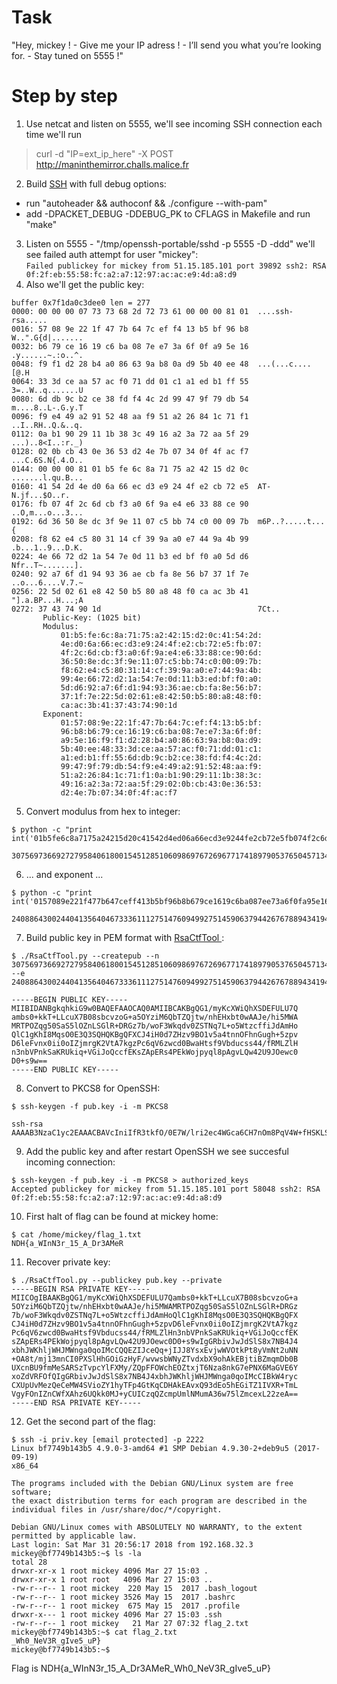 # Task  
"Hey, mickey ! - Give me your IP adress ! - I’ll send you what you’re looking
for. - Stay tuned on 5555 !"

# Step by step  
1. Use netcat and listen on 5555, we'll see incoming SSH connection each time we'll run   
> curl -d "IP=ext_ip_here" -X POST http://maninthemirror.challs.malice.fr  
2. Build [SSH](https://github.com/openssh/openssh-portable) with full debug options:   
* run "autoheader && authoconf && ./configure --with-pam"  
* add -DPACKET_DEBUG -DDEBUG_PK to CFLAGS in Makefile and run "make"  
3. Listen on 5555 - "/tmp/openssh-portable/sshd -p 5555 -D -ddd" we'll see failed auth attempt for user "mickey":  
`Failed publickey for mickey from 51.15.185.101 port 39892 ssh2: RSA
0f:2f:eb:55:58:fc:a2:a7:12:97:ac:ac:e9:4d:a8:d9`  
4. Also we'll get the public key:  
```  
buffer 0x7f1da0c3dee0 len = 277  
0000: 00 00 00 07 73 73 68 2d 72 73 61 00 00 00 81 01  ....ssh-rsa.....  
0016: 57 08 9e 22 1f 47 7b 64 7c ef f4 13 b5 bf 96 b8  W..".G{d|.......  
0032: b6 79 ce 16 19 c6 ba 08 7e e7 3a 6f 0f a9 5e 16  .y......~.:o..^.  
0048: f9 f1 d2 28 b4 a0 86 63 9a b8 0a d9 5b 40 ee 48  ...(...c....[@.H  
0064: 33 3d ce aa 57 ac f0 71 dd 01 c1 a1 ed b1 ff 55  3=..W..q.......U  
0080: 6d db 9c b2 ce 38 fd f4 4c 2d 99 47 9f 79 db 54  m....8..L-.G.y.T  
0096: f9 e4 49 a2 91 52 48 aa f9 51 a2 26 84 1c 71 f1  ..I..RH..Q.&..q.  
0112: 0a b1 90 29 11 1b 38 3c 49 16 a2 3a 72 aa 5f 29  ...)..8<I..:r._)  
0128: 02 0b cb 43 0e 36 53 d2 4e 7b 07 34 0f 4f ac f7  ...C.6S.N{.4.O..  
0144: 00 00 00 81 01 b5 fe 6c 8a 71 75 a2 42 15 d2 0c  .......l.qu.B...  
0160: 41 54 2d 4e d0 6a 66 ec d3 e9 24 4f e2 cb 72 e5  AT-N.jf...$O..r.  
0176: fb 07 4f 2c 6d cb f3 a0 6f 9a e4 e6 33 88 ce 90  ..O,m...o...3...  
0192: 6d 36 50 8e dc 3f 9e 11 07 c5 bb 74 c0 00 09 7b  m6P..?.....t...{  
0208: f8 62 e4 c5 80 31 14 cf 39 9a a0 e7 44 9a 4b 99  .b...1..9...D.K.  
0224: 4e 66 72 d2 1a 54 7e 0d 11 b3 ed bf f0 a0 5d d6  Nfr..T~.......].  
0240: 92 a7 6f d1 94 93 36 ae cb fa 8e 56 b7 37 1f 7e  ..o...6....V.7.~  
0256: 22 5d 02 61 e8 42 50 b5 80 a8 48 f0 ca ac 3b 41  "].a.BP...H...;A  
0272: 37 43 74 90 1d                                   7Ct..  
       Public-Key: (1025 bit)  
       Modulus:  
           01:b5:fe:6c:8a:71:75:a2:42:15:d2:0c:41:54:2d:  
           4e:d0:6a:66:ec:d3:e9:24:4f:e2:cb:72:e5:fb:07:  
           4f:2c:6d:cb:f3:a0:6f:9a:e4:e6:33:88:ce:90:6d:  
           36:50:8e:dc:3f:9e:11:07:c5:bb:74:c0:00:09:7b:  
           f8:62:e4:c5:80:31:14:cf:39:9a:a0:e7:44:9a:4b:  
           99:4e:66:72:d2:1a:54:7e:0d:11:b3:ed:bf:f0:a0:  
           5d:d6:92:a7:6f:d1:94:93:36:ae:cb:fa:8e:56:b7:  
           37:1f:7e:22:5d:02:61:e8:42:50:b5:80:a8:48:f0:  
           ca:ac:3b:41:37:43:74:90:1d  
       Exponent:  
           01:57:08:9e:22:1f:47:7b:64:7c:ef:f4:13:b5:bf:  
           96:b8:b6:79:ce:16:19:c6:ba:08:7e:e7:3a:6f:0f:  
           a9:5e:16:f9:f1:d2:28:b4:a0:86:63:9a:b8:0a:d9:  
           5b:40:ee:48:33:3d:ce:aa:57:ac:f0:71:dd:01:c1:  
           a1:ed:b1:ff:55:6d:db:9c:b2:ce:38:fd:f4:4c:2d:  
           99:47:9f:79:db:54:f9:e4:49:a2:91:52:48:aa:f9:  
           51:a2:26:84:1c:71:f1:0a:b1:90:29:11:1b:38:3c:  
           49:16:a2:3a:72:aa:5f:29:02:0b:cb:43:0e:36:53:  
           d2:4e:7b:07:34:0f:4f:ac:f7  
```  
5. Convert modulus from hex to integer:  
```  
$ python -c "print
int('01b5fe6c8a7175a24215d20c41542d4ed06a66ecd3e9244fe2cb72e5fb074f2c6dcbf3a06f9ae4e63388ce906d36508edc3f9e1107c5bb74c000097bf862e4c5803114cf399aa0e7449a4b994e6672d21a547e0d11b3edbff0a05dd692a76fd1949336aecbfa8e56b7371f7e225d0261e84250b580a848f0caac3b41374374901d',16)"

307569736692727958406180015451285106098697672696771741897905376504571347084893287546186220054803521872356396322144508204308478305419348133297314269936980693294246718472184233637693362473375660086646125438780893693972689222896486530878224760475060635867282011015672562082944975858657356059769426828212013666333  
```  
6. ... and exponent ...  
```  
$ python -c "print
int('0157089e221f477b647ceff413b5bf96b8b679ce1619c6ba087ee73a6f0fa95e16f9f1d228b4a086639ab80ad95b40ee48333dceaa57acf071dd01c1a1edb1ff556ddb9cb2ce38fdf44c2d99479f79db54f9e449a2915248aaf951a226841c71f10ab19029111b383c4916a23a72aa5f29020bcb430e3653d24e7b07340f4facf7',16)"

240886430024404135640467333611127514760949927514590637944267678894341944440168577922713169834240158297799927058946439888659186624932021080880071285473055719245355874319147612479546884440082642578796286122516314352185476050564419973211841627126490783685581931437179672786840348447575220837895652156680843537655  
```  
7. Build public key in PEM format with [RsaCtfTool ](https://github.com/Ganapati/RsaCtfTool):  
```  
$ ./RsaCtfTool.py --createpub --n
307569736692727958406180015451285106098697672696771741897905376504571347084893287546186220054803521872356396322144508204308478305419348133297314269936980693294246718472184233637693362473375660086646125438780893693972689222896486530878224760475060635867282011015672562082944975858657356059769426828212013666333
--e
240886430024404135640467333611127514760949927514590637944267678894341944440168577922713169834240158297799927058946439888659186624932021080880071285473055719245355874319147612479546884440082642578796286122516314352185476050564419973211841627126490783685581931437179672786840348447575220837895652156680843537655

-----BEGIN PUBLIC KEY-----  
MIIBIDANBgkqhkiG9w0BAQEFAAOCAQ0AMIIBCAKBgQG1/myKcXWiQhXSDEFULU7Q  
ambs0+kkT+LLcuX7B08sbcvzoG+a5OYziM6QbTZQjtw/nhEHxbt0wAAJe/hi5MWA  
MRTPOZqg50SaS5lOZnLSGlR+DRGz7b/woF3Wkqdv0ZSTNq7L+o5WtzcffiJdAmHo  
QlC1gKhI8MqsO0E3Q3SQHQKBgQFXCJ4iH0d7ZHzv9BO1v5a4tnnOFhnGugh+5zpv  
D6leFvnx0ii0oIZjmrgK2VtA7kgzPc6qV6zwcd0BwaHtsf9Vbducss44/fRMLZlH  
n3nbVPnkSaKRUkiq+VGiJoQccfEKsZApERs4PEkWojpyql8pAgvLQw42U9JOewc0  
D0+s9w==  
-----END PUBLIC KEY-----  
```  
8. Convert to PKCS8 for OpenSSH:  
```  
$ ssh-keygen -f pub.key -i -m PKCS8

ssh-rsa
AAAAB3NzaC1yc2EAAACBAVcIniIfR3tkfO/0E7W/lri2ec4WGca6CH7nOm8PqV4W+fHSKLSghmOauArZW0DuSDM9zqpXrPBx3QHBoe2x/1Vt25yyzjj99EwtmUefedtU+eRJopFSSKr5UaImhBxx8QqxkCkRGzg8SRaiOnKqXykCC8tDDjZT0k57BzQPT6z3AAAAgQG1/myKcXWiQhXSDEFULU7Qambs0+kkT+LLcuX7B08sbcvzoG+a5OYziM6QbTZQjtw/nhEHxbt0wAAJe/hi5MWAMRTPOZqg50SaS5lOZnLSGlR+DRGz7b/woF3Wkqdv0ZSTNq7L+o5WtzcffiJdAmHoQlC1gKhI8MqsO0E3Q3SQHQ==  
```  
9. Add the public key and after restart OpenSSH we see succesful incoming connection:  
```  
$ ssh-keygen -f pub.key -i -m PKCS8 > authorized_keys  
Accepted publickey for mickey from 51.15.185.101 port 58048 ssh2: RSA
0f:2f:eb:55:58:fc:a2:a7:12:97:ac:ac:e9:4d:a8:d9  
```  
10. First halt of flag can be found at mickey home:  
```  
$ cat /home/mickey/flag_1.txt  
NDH{a_WInN3r_15_A_Dr3AMeR  
```  
11. Recover private key:  
```  
$ ./RsaCtfTool.py --publickey pub.key --private  
-----BEGIN RSA PRIVATE KEY-----  
MIICOgIBAAKBgQG1/myKcXWiQhXSDEFULU7Qambs0+kkT+LLcuX7B08sbcvzoG+a  
5OYziM6QbTZQjtw/nhEHxbt0wAAJe/hi5MWAMRTPOZqg50SaS5lOZnLSGlR+DRGz  
7b/woF3Wkqdv0ZSTNq7L+o5WtzcffiJdAmHoQlC1gKhI8MqsO0E3Q3SQHQKBgQFX  
CJ4iH0d7ZHzv9BO1v5a4tnnOFhnGugh+5zpvD6leFvnx0ii0oIZjmrgK2VtA7kgz  
Pc6qV6zwcd0BwaHtsf9Vbducss44/fRMLZlHn3nbVPnkSaKRUkiq+VGiJoQccfEK  
sZApERs4PEkWojpyql8pAgvLQw42U9JOewc0D0+s9wIgGRbivJwJdSlS8x7NB4J4  
xbhJWKhljWHJMWnga0qoIMcCQQEZIJceQq+jIJJ8YsxEvjwWVOtkPt8yVmNt2uNN  
+OA8t/mj13mnCI0PXSlHhGOiGzHyF/wvwsbWNyZTvdxbX9ohAkEBjtiBZmqmDb0B  
UXcnBU9fmMeSARSzTvpcYlFXMy/ZQpFFOWchEOZtxjT6Nza8nkG7ePNX6MaGVE6Y  
xoZdVRFOfQIgGRbivJwJdSlS8x7NB4J4xbhJWKhljWHJMWnga0qoIMcCIBkW4ryc  
CXUpUvMezQeCeMW4SVioZY1hyTFp4GtKqCDHAkEAvxQ93dEo5hEGiTZ1IVXR+TmL  
VgyFOnIZnCWfXAhz6UQkk0MJ+yCUICzqQZcmpUmlNMumA36w75lZmcexL22zeA==  
-----END RSA PRIVATE KEY-----  
```  
12. Get the second part of the flag:  
```  
$ ssh -i priv.key [email protected] -p 2222  
Linux bf7749b143b5 4.9.0-3-amd64 #1 SMP Debian 4.9.30-2+deb9u5 (2017-09-19)
x86_64

The programs included with the Debian GNU/Linux system are free software;  
the exact distribution terms for each program are described in the  
individual files in /usr/share/doc/*/copyright.

Debian GNU/Linux comes with ABSOLUTELY NO WARRANTY, to the extent  
permitted by applicable law.  
Last login: Sat Mar 31 20:56:17 2018 from 192.168.32.3  
mickey@bf7749b143b5:~$ ls -la  
total 28  
drwxr-xr-x 1 root mickey 4096 Mar 27 15:03 .  
drwxr-xr-x 1 root root   4096 Mar 27 15:03 ..  
-rw-r--r-- 1 root mickey  220 May 15  2017 .bash_logout  
-rw-r--r-- 1 root mickey 3526 May 15  2017 .bashrc  
-rw-r--r-- 1 root mickey  675 May 15  2017 .profile  
drwxr-x--- 1 root mickey 4096 Mar 27 15:03 .ssh  
-rw-r--r-- 1 root mickey   21 Mar 27 07:32 flag_2.txt  
mickey@bf7749b143b5:~$ cat flag_2.txt  
_Wh0_NeV3R_gIve5_uP}  
mickey@bf7749b143b5:~$  
```

Flag is NDH{a_WInN3r_15_A_Dr3AMeR_Wh0_NeV3R_gIve5_uP}